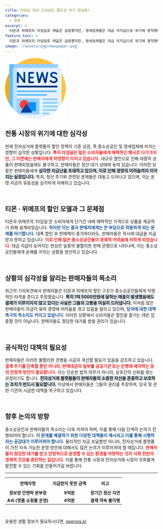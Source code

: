 ```yaml
---
title: 타임딜 정산 소상공인 줄도산 위기 현실화!
categories:
  - 경제
excerpt: >
  티몬과 위메프의 타임딜로 매출은 급증했지만, 영세업체들은 대금 미지급으로 위기에 봉착했다. 이들 업체는 불합리한 정산 관행 개선을 촉구하며 기자회견을 개최, 피해 사례를 생생히 알렸다. 이 대책이 시급하다!
feature_text: >
  티몬과 위메프의 타임딜로 매출은 급증했지만, 영세업체들은 대금 미지급으로 위기에 봉착했다. 이들 업체는 불합리한 정산 관행 개선을 촉구하며 기자회견을 개최, 피해 사례를 생생히 알렸다. 이 대책이 시급하다!
image: '/assets/img/newspaper.png'
---
```


<p><img src="/assets/img/newspaper.png" alt="kimp 속보" /></p>

<h2 data-ke-size="size26">전통 시장의 위기에 대한 심각성</h2>

<p data-ke-size="size16">현재 전자상거래 플랫폼의 할인 정책이 기존 상권, 즉 중소상공인 및 영세업체에 미치는 영향이 심각한 상황입니다. <b><span style="color: #ee2323;">특히 타임딜은 많은 소비자들에게 매력적인 행사로 다가가지만, 그 이면에는 판매자에게 악영향이 미치고 있습니다.</span></b> 대규모 할인으로 인해 대량의 상품이 판매되었음에도 불구하고, 판매자들은 정산 대기 상태에 놓여 있습니다. 이러한 상황은 판매자들에게 <b><span style="background-color: #21538527;">심각한 자금난을 초래하고 있으며, 이로 인해 경영의 어려움까지 이어지는 실정입니다.</span></b> 특히, 정산 주기와 관련된 문제들은 대놓고 드러나고 있으며, 이는 운영 자금의 유동성을 심각하게 저해하고 있습니다.</p>

<p data-ke-size="size16">&nbsp;</p>

<h2 data-ke-size="size26">티몬 · 위메프의 할인 모델과 그 문제점</h2>

<p data-ke-size="size16">티몬과 위메프의 ‘타임딜’은 소비자에게 단기간 내에 매력적인 가격으로 상품을 제공하기 위해 설계되었습니다. <b><span style="color: #1a5490;">하지만 이는 결국 판매자에게는 큰 부담으로 작용하게 되는 문제를 야기합니다.</span></b> 대폭 할인 후 판매액이 증가하더라도, 판매자들은 적시에 대금을 지급받지 못하고 있습니다. <b><span style="color: #ee2323;">이로 인해 많은 중소상공인들이 경제적 어려움에 처하게 되었습니다.</span></b> 대금 지급이 늦어지는 현상은 일종의 불합리한 판매 관행으로 나타나며, 이는 중소상공인들에게 손해를 끼치는 상황을 양산하고 있습니다.</p>

<p data-ke-size="size16">&nbsp;</p>

<h2 data-ke-size="size26">상황의 심각성을 알리는 판매자들의 목소리</h2>

<p data-ke-size="size16">최근의 기자회견에서 판매자들은 티몬과 위메프의 할인 구조가 중소상공인들에게 치명적인 타격을 준다고 주장했습니다. <b><span style="background-color: #21538527;">특히 1억 5000만원에 달하는 매출이 발생했음에도 결제가 이루어지지 않고 있다는 사실은 그들의 고통을 여실히 드러냅니다.</span></b> 이처럼 많은 판매자들이 자금이 묶여 경영에 어려움을 겪고 있음을 알리고 있으며, <b><span style="color: #1a5490;">당국에 대한 대책 촉구의 목소리도 커지고 있습니다.</span></b> 이러한 상황에서 소비자들은 할인을 즐기는 데만 집중할 것이 아닙니다. 판매자들도 정당한 대가를 받을 권리가 있습니다.</p>

<p data-ke-size="size16">&nbsp;</p>

<h2 data-ke-size="size26">공식적인 대책의 필요성</h2>

<p data-ke-size="size16">판매자들은 이러한 불합리한 관행을 시급히 개선할 필요가 있음을 강조하고 있습니다. <b><span style="color: #ee2323;">결제 주기를 단축할 뿐만 아니라, 판매대금의 일부를 공공기관 또는 은행에 예치하는 등의 안정적 방안이 필요합니다.</span></b> 이는 단순한 법적 의무가 아니라, 상호간의 신뢰를 쌓는 과정이기도 합니다. <b><span style="background-color: #21538527;">전자상거래 플랫폼들이 판매자들의 소중한 자산을 존중하고 보호하는 조치가 반드시 필요합니다.</span></b> 이상에서 판매자들은 그들의 권리를 주장하며, 당국 및 관련 기관의 시급한 대책을 촉구하고 있습니다.</p>

<p data-ke-size="size16">&nbsp;</p>

<h2 data-ke-size="size26">향후 논의의 방향</h2>

<p data-ke-size="size16">중소상공인과 판매자들의 목소리는 더욱 커져야 하며, 이를 통해 다음 단계의 논의가 진행되어야 합니다. <b><span style="color: #1a5490;">이 문제를 해결하기 위한 다양한 대책들이 제시되고 이를 통해 시행하자는 공감대가 이루어져야 합니다.</span></b> 물리적인 자금 조달뿐만 아니라, 전자상거래 플랫폼이 가진 지속 가능한 운영 방안에 대해서도 많은 논의가 이루어져야 할 때입니다. <b><span style="color: #ee2323;">판매자들이 정당한 대가를 받고 안정적으로 운영할 수 있는 환경을 마련하는 것이 사회 전반의 경제적 건강을 증진하는 길입니다.</span></b> 이를 통해 전통 시장과 전자상거래 시장이 조화롭게 발전할 수 있는 기회를 만들어가길 바랍니다.</p>

<hr>

<table style="width: 100%; border-collapse: collapse;">
    <tr>
        <th style="text-align: center; height: 30px;"><b>판매자명</b></th>
        <th style="text-align: center; height: 30px;"><b>지급받지 못한 금액</b></th>
        <th style="text-align: center; height: 30px;"><b>비고</b></th>
    </tr>
    <tr>
        <td style="text-align: center; height: 17px;"><b>정보영 안앤락 본부장</b></td>
        <td style="text-align: center; height: 17px;"><b>9억원</b></td>
        <td style="text-align: center; height: 17px;"><b>장기간 정산 지연</b></td>
    </tr>
    <tr>
        <td style="text-align: center; height: 17px;"><b>A씨 (명품 쇼핑몰 운영)</b></td>
        <td style="text-align: center; height: 17px;"><b>4억원</b></td>
        <td style="text-align: center; height: 17px;"><b>결제 약속 불이행</b></td>
    </tr>
</table>

<p data-ke-size="size16">&nbsp;</p>
유용한 생활 정보가 필요하시다면, <a href="https://opensis.kr" rel="dofollow">opensis.kr</a>



